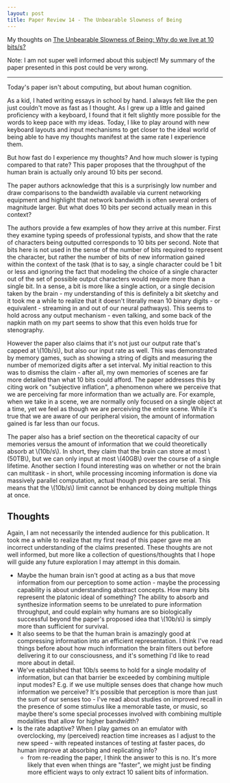 ```yaml
---
layout: post
title: Paper Review 14 - The Unbearable Slowness of Being
---
```


My thoughts on [The Unbearable Slowness of Being: Why do we live at 10 bits/s?](https://arxiv.org/abs/2408.10234)

Note: I am not super well informed about this subject! My summary of the paper
presented in this post could be very wrong.

---

Today's paper isn't about computing, but about human cognition.

As a kid, I hated writing essays in school by hand. I always felt like the pen
just couldn't move as fast as I thought. As I grew up a little and gained
proficiency with a keyboard, I found that it felt slightly more possible for the
words to keep pace with my ideas. Today, I like to play around with new keyboard
layouts and input mechanisms to get closer to the ideal world of being able to
have my thoughts manifest at the same rate I experience them.

But how fast do I experience my thoughts? And how much slower is typing compared
to that rate? This paper proposes that the throughput of the human brain is
actually only around 10 bits per second.

The paper authors acknowledge that this is a surprisingly low number and draw
comparisons to the bandwidth available via current networking equipment and
highlight that network bandwidth is often several orders of magnitude larger.
But what does 10 bits per second actually mean in this context?

The authors provide a few examples of how they arrive at this number. First they
examine typing speeds of professional typists, and show that the rate of
characters being outputted corresponds to 10 bits per second. Note that bits
here is not used in the sense of the number of bits required to represent the
character, but rather the number of bits of new information gained within the
context of the task (that is to say, a single character could be 1 bit or less
and ignoring the fact that modeling the choice of a single character out of the
set of possible output characters would require more than a single bit. In a
sense, a bit is more like a single action, or a single decision taken by the
brain - my understanding of this is definitely a bit sketchy and it took me a
while to realize that it doesn't literally mean 10 binary digits - or equivalent
\- streaming in and out of our neural pathways). This seems to hold across any
output mechanism - even talking, and some back of the napkin math on my part
seems to show that this even holds true for stenography.

However the paper also claims that it's not just our output rate that's capped
at \\(10b/s\\), but also our input rate as well. This was demonstrated by memory
games, such as showing a string of digits and measuring the number of memorized
digits after a set interval. My initial reaction to this was to dismiss the
claim - after all, my own memories of scenes are far more detailed than what 10
bits could afford. The paper addresses this by citing work on "subjective
inflation", a phenomenon where we perceive that we are perceiving far more
information than we actually are. For example, when we take in a scene, we are
normally only focused on a single object at a time, yet we feel as though we are
perceiving the entire scene. While it's true that we are aware of our peripheral
vision, the amount of information gained is far less than our focus.

The paper also has a brief section on the theoretical capacity of our memories
versus the amount of information that we could theoretically absorb at
\\(10b/s\\). In short, they claim that the brain can store at most \\(50TB\\),
but we can only input at most \\(40GB\\) over the course of a single lifetime.
Another section I found interesting was on whether or not the brain can
multitask - in short, while processing incoming information is done via
massively parallel computation, actual though processes are serial. This means
that the \\(10b/s\\) limit cannot be enhanced by doing multiple things at once.

## Thoughts

Again, I am not necessarily the intended audience for this publication. It took
me a while to realize that my first read of this paper gave me an incorrect
understanding of the claims presented. These thoughts are not well informed, but
more like a collection of questions/thoughts that I hope will guide any future
exploration I may attempt in this domain.

+ Maybe the human brain isn't good at acting as a bus that move information from
  our perception to some action - maybe the processing capability is about
  understanding abstract concepts. How many bits represent the platonic ideal of
  something? The ability to absorb and synthesize information seems to be
  unrelated to pure information throughput, and could explain why humans are so
  biologically successful beyond the paper's proposed idea that \\(10b/s\\) is
  simply more than sufficient for survival.
+ It also seems to be that the human brain is amazingly good at compressing
  information into an efficient representation. I think I've read things before
  about how much information the brain filters out before delivering it to our
  consciousness, and it's something I'd like to read more about in detail.
+ We've established that 10b/s seems to hold for a single modality of
  information, but can that barrier be exceeded by combining multiple input
  modes? E.g. if we use multiple senses does that change how much information we
  perceive? It's possible that perception is more than just the sum of our
  senses too - I've read about studies on improved recall in the presence of
  some stimulus like a memorable taste, or music, so maybe there's some special
  processes involved with combining multiple modalities that allow for higher
  bandwidth?
+ Is the rate adaptive? When I play games on an emulator with overclocking, my
  (perceived) reaction time increases as I adjust to the new speed - with
  repeated instances of testing at faster paces, do human improve at absorbing
  and replicating info? 
  + from re-reading the paper, I think the answer to this is no. It's more
    likely that even when things are "faster", we might just be finding more
    efficient ways to only extract 10 salient bits of information.


